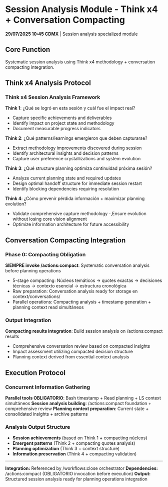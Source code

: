 # Session Analysis Module - Think x4 + Conversation Compacting

**29/07/2025 10:45 CDMX** | Session analysis specialized module

## Core Function
Systematic session analysis using Think x4 methodology + conversation compacting integration.

## Think x4 Analysis Protocol

### Think x4 Session Analysis Framework
**Think 1**: ¿Qué se logró en esta sesión y cuál fue el impact real?
- Capture specific achievements and deliverables
- Identify impact on project state and methodology
- Document measurable progress indicators

**Think 2**: ¿Qué patterns/learnings emergieron que deben capturarse?
- Extract methodology improvements discovered during session
- Identify architectural insights and decision patterns
- Capture user preference crystallizations and system evolution

**Think 3**: ¿Qué structure planning optimiza continuidad próxima sesión?
- Analyze current planning state and required updates
- Design optimal handoff structure for immediate session restart
- Identify blocking dependencies requiring resolution

**Think 4**: ¿Cómo prevenir pérdida información + maximizar planning evolution?
- Validate comprehensive capture methodology
-,Ensure evolution without losing core vision alignment
- Optimize information architecture for future accessibility

## Conversation Compacting Integration

### Phase 0: Compacting Obligation
**SIEMPRE invoke /actions:compact**: Systematic conversation analysis before planning operations
- 5-stage compacting: Núcleos temáticos → quotes exactas → decisiones técnicas → contexto esencial → estructura cronológica
- Raw preparation: Conversation analysis ready for storage en context/conversations/
- Parallel operations: Compacting analysis + timestamp generation + planning context read simultáneos

### Output Integration
**Compacting results integration**: Build session analysis on /actions:compact results
- Comprehensive conversation review based on compacted insights
- Impact assessment utilizing compacted decision structure
- Planning context derived from essential context analysis

## Execution Protocol

### Concurrent Information Gathering
**Parallel tools OBLIGATORIO**: Bash timestamp + Read planning + LS context simultáneos
**Session analysis building**: /actions:compact foundation + comprehensive review
**Planning context preparation**: Current state + consolidated insights + archive patterns

### Analysis Output Structure
- **Session achievements** (based on Think 1 + compacting núcleos)
- **Emergent patterns** (Think 2 + compacting quotes analysis)
- **Planning optimization** (Think 3 + context structure)
- **Information preservation** (Think 4 + compacting validation)

---
**Integration:** Referenced by /workflows:close orchestrator
**Dependencies:** /actions:compact (OBLIGATORIO invocation before execution)
**Output:** Structured session analysis ready for planning operations integration